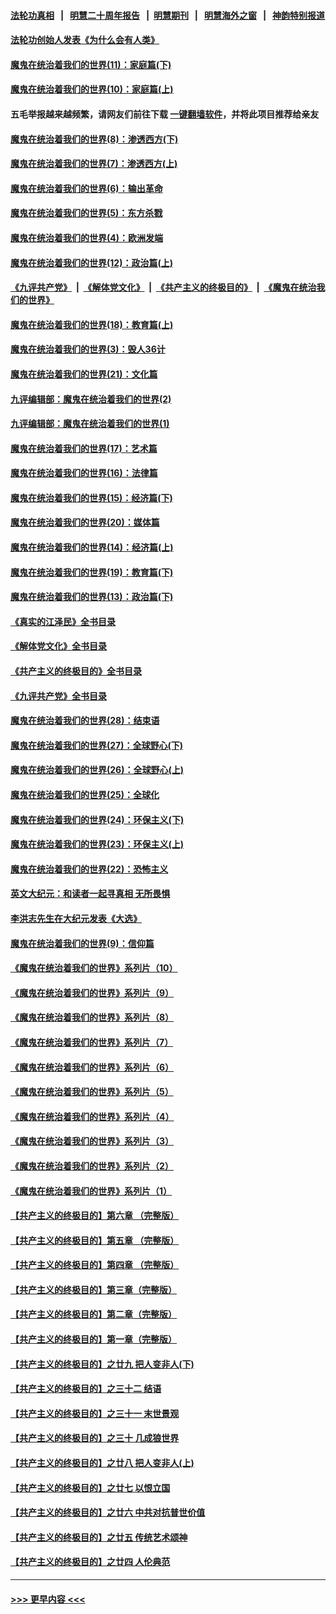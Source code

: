 #### [法轮功真相](https://github.com/gfw-breaker/truth/blob/master/README.md?t=0) &nbsp;&nbsp;|&nbsp;&nbsp; [明慧二十周年报告](https://github.com/gfw-breaker/mh-reports/blob/master/README.md?t=0) &nbsp;&nbsp;|&nbsp;&nbsp;[明慧期刊](https://github.com/gfw-breaker/mh-qikan) &nbsp;&nbsp;|&nbsp;&nbsp; [明慧海外之窗](https://github.com/gfw-breaker/mh-news/blob/master/README.md?t=0) &nbsp;&nbsp;|&nbsp;&nbsp; [神韵特别报道](https://github.com/gfw-breaker/mh-news/blob/master/shenyun.md?t=0)
#### [法轮功创始人发表《为什么会有人类》](../pages/nsc422/n13912117.md?t=03160943) 
#### [魔鬼在统治着我们的世界(11)：家庭篇(下)](../pages/nsc422/n10440961.md?t=03160943) 
#### [魔鬼在统治着我们的世界(10)：家庭篇(上)](../pages/nsc422/n10435448.md?t=03160943) 
#### 五毛举报越来越频繁，请网友们前往下载 [一键翻墙软件](https://github.com/gfw-breaker/ssr-accounts)，并将此项目推荐给亲友
#### [魔鬼在统治着我们的世界(8)：渗透西方(下)](../pages/nsc422/n10429603.md?t=03160943) 
#### [魔鬼在统治着我们的世界(7)：渗透西方(上)](../pages/nsc422/n10426013.md?t=03160943) 
#### [魔鬼在统治着我们的世界(6)：输出革命](../pages/nsc422/n10421536.md?t=03160943) 
#### [魔鬼在统治着我们的世界(5)：东方杀戮](../pages/nsc422/n10417707.md?t=03160943) 
#### [魔鬼在统治着我们的世界(4)：欧洲发端](../pages/nsc422/n10414890.md?t=03160943) 
#### [魔鬼在统治着我们的世界(12)：政治篇(上)](../pages/nsc422/n10444576.md?t=03160943) 
#### [《九评共产党》](https://github.com/begood0513/9ping.md/blob/master/README.md) &nbsp;|&nbsp; [《解体党文化》](../../../../jtdwh.md/blob/master/README.md)  &nbsp;|&nbsp; [《共产主义的终极目的》](../../../../gczydzjmd.md/blob/master/README.md) &nbsp;|&nbsp; [《魔鬼在统治我们的世界》](../../../../mgztzwmdsj.md/blob/master/README.md) 
#### [魔鬼在统治着我们的世界(18)：教育篇(上)](../pages/nsc422/n10526970.md?t=03160943) 
#### [魔鬼在统治着我们的世界(3)：毁人36计](../pages/nsc422/n10411583.md?t=03160943) 
#### [魔鬼在统治着我们的世界(21)：文化篇](../pages/nsc422/n10597706.md?t=03160943) 
#### [九评编辑部：魔鬼在统治着我们的世界(2)](../pages/nsc422/n10410036.md?t=03160943) 
#### [九评编辑部：魔鬼在统治着我们的世界(1)](../pages/nsc422/n10406825.md?t=03160943) 
#### [魔鬼在统治着我们的世界(17)：艺术篇](../pages/nsc422/n10499093.md?t=03160943) 
#### [魔鬼在统治着我们的世界(16)：法律篇](../pages/nsc422/n10485969.md?t=03160943) 
#### [魔鬼在统治着我们的世界(15)：经济篇(下)](../pages/nsc422/n10469975.md?t=03160943) 
#### [魔鬼在统治着我们的世界(20)：媒体篇](../pages/nsc422/n10586579.md?t=03160943) 
#### [魔鬼在统治着我们的世界(14)：经济篇(上)](../pages/nsc422/n10457370.md?t=03160943) 
#### [魔鬼在统治着我们的世界(19)：教育篇(下)](../pages/nsc422/n10564808.md?t=03160943) 
#### [魔鬼在统治着我们的世界(13)：政治篇(下)](../pages/nsc422/n10448270.md?t=03160943) 
#### [《真实的江泽民》全书目录](../pages/nsc422/n13721399.md?t=03160943) 
#### [《解体党文化》全书目录](../pages/nsc422/n13721157.md?t=03160943) 
#### [《共产主义的终极目的》全书目录](../pages/nsc422/n13721048.md?t=03160943) 
#### [《九评共产党》全书目录](../pages/nsc422/n13708085.md?t=03160943) 
#### [魔鬼在统治着我们的世界(28)：结束语](../pages/nsc422/n10936246.md?t=03160943) 
#### [魔鬼在统治着我们的世界(27)：全球野心(下)](../pages/nsc422/n10928319.md?t=03160943) 
#### [魔鬼在统治着我们的世界(26)：全球野心(上)](../pages/nsc422/n10900318.md?t=03160943) 
#### [魔鬼在统治着我们的世界(25)：全球化](../pages/nsc422/n10788205.md?t=03160943) 
#### [魔鬼在统治着我们的世界(24)：环保主义(下)](../pages/nsc422/n10695307.md?t=03160943) 
#### [魔鬼在统治着我们的世界(23)：环保主义(上)](../pages/nsc422/n10688613.md?t=03160943) 
#### [魔鬼在统治着我们的世界(22)：恐怖主义](../pages/nsc422/n10614727.md?t=03160943) 
#### [英文大纪元：和读者一起寻真相 无所畏惧](../pages/nsc422/n12542027.md?t=03160943) 
#### [李洪志先生在大纪元发表《大选》](../pages/nsc422/n12534746.md?t=03160943) 
#### [魔鬼在统治着我们的世界(9)：信仰篇](../pages/nsc422/n10432159.md?t=03160943) 
#### [《魔鬼在统治着我们的世界》系列片（10）](../pages/nsc422/n12292670.md?t=03160943) 
#### [《魔鬼在统治着我们的世界》系列片（9）](../pages/nsc422/n12290859.md?t=03160943) 
#### [《魔鬼在统治着我们的世界》系列片（8）](../pages/nsc422/n12287445.md?t=03160943) 
#### [《魔鬼在统治着我们的世界》系列片（7）](../pages/nsc422/n12283425.md?t=03160943) 
#### [《魔鬼在统治着我们的世界》系列片（6）](../pages/nsc422/n12282314.md?t=03160943) 
#### [《魔鬼在统治着我们的世界》系列片（5）](../pages/nsc422/n12281419.md?t=03160943) 
#### [《魔鬼在统治着我们的世界》系列片（4）](../pages/nsc422/n12274024.md?t=03160943) 
#### [《魔鬼在统治着我们的世界》系列片（3）](../pages/nsc422/n12271322.md?t=03160943) 
#### [《魔鬼在统治着我们的世界》系列片（2）](../pages/nsc422/n12269049.md?t=03160943) 
#### [《魔鬼在统治着我们的世界》系列片（1）](../pages/nsc422/n12267575.md?t=03160943) 
#### [【共产主义的终极目的】第六章 （完整版）](../pages/nsc422/n11428913.md?t=03160943) 
#### [【共产主义的终极目的】第五章 （完整版）](../pages/nsc422/n11428912.md?t=03160943) 
#### [【共产主义的终极目的】第四章 （完整版）](../pages/nsc422/n11428907.md?t=03160943) 
#### [【共产主义的终极目的】第三章（完整版）](../pages/nsc422/n11428848.md?t=03160943) 
#### [【共产主义的终极目的】第二章（完整版）](../pages/nsc422/n11428831.md?t=03160943) 
#### [【共产主义的终极目的】第一章（完整版）](../pages/nsc422/n11417651.md?t=03160943) 
#### [【共产主义的终极目的】之廿九 把人变非人(下)](../pages/nsc422/n11344140.md?t=03160943) 
#### [【共产主义的终极目的】之三十二 结语](../pages/nsc422/n11360535.md?t=03160943) 
#### [【共产主义的终极目的】之三十一 末世景观](../pages/nsc422/n11351129.md?t=03160943) 
#### [【共产主义的终极目的】之三十 几成狼世界](../pages/nsc422/n11348280.md?t=03160943) 
#### [【共产主义的终极目的】之廿八 把人变非人(上)](../pages/nsc422/n11340492.md?t=03160943) 
#### [【共产主义的终极目的】之廿七 以恨立国](../pages/nsc422/n11336944.md?t=03160943) 
#### [【共产主义的终极目的】之廿六 中共对抗普世价值](../pages/nsc422/n11324785.md?t=03160943) 
#### [【共产主义的终极目的】之廿五 传统艺术颂神](../pages/nsc422/n11296396.md?t=03160943) 
#### [【共产主义的终极目的】之廿四 人伦典范](../pages/nsc422/n11296397.md?t=03160943) 

----
#### [ >>> 更早内容 <<< ](../indexes/nsc422-earlier.md)
